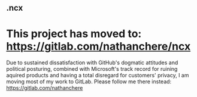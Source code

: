 ## .ncx

# This project has moved to: https://gitlab.com/nathanchere/ncx

Due to sustained dissatisfaction with GitHub's dogmatic attitudes and political posturing, combined with Microsoft's track
record for ruining aquired products and having a total disregard for customers' privacy, I am moving most of my work to
GitLab. Please follow me there instead: https://gitlab.com/nathanchere
